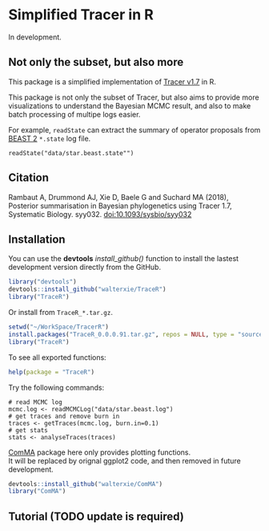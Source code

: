 # Simplified Tracer in R

In development. 

## Not only the subset, but also more

This package is a simplified implementation of [Tracer v1.7](http://beast.community/tracer) in R.  

This package is not only the subset of Tracer, 
but also aims to provide more visualizations to understand the Bayesian MCMC result, 
and also to make batch processing of multipe logs easier. 

For example, `readState` can extract the summary of operator proposals from 
[BEAST 2](http://www.beast2.org) `*.state` log file.

```
readState("data/star.beast.state"")
```

## Citation

Rambaut A, Drummond AJ, Xie D, Baele G and Suchard MA (2018),  
Posterior summarisation in Bayesian phylogenetics using Tracer 1.7, 
Systematic Biology. syy032. 
[doi:10.1093/sysbio/syy032](https://doi.org/10.1093/sysbio/syy032)

## Installation

You can use the **devtools** *install\_github()* function to install the lastest development version directly from the GitHub.

```R
library("devtools")
devtools::install_github("walterxie/TraceR")
library("TraceR")
```

Or install from `TraceR_*.tar.gz`.

```R
setwd("~/WorkSpace/TracerR")
install.packages("TraceR_0.0.0.91.tar.gz", repos = NULL, type = "source")
library("TraceR")
```

To see all exported functions:
```R
help(package = "TraceR")
```

Try the following commands:
```
# read MCMC log
mcmc.log <- readMCMCLog("data/star.beast.log")
# get traces and remove burn in
traces <- getTraces(mcmc.log, burn.in=0.1)
# get stats
stats <- analyseTraces(traces)
```

[ComMA](https://github.com/walterxie/ComMA) package here only provides plotting functions.  
It will be replaced by orignal ggplot2 code, and then removed in future development.  

```R
devtools::install_github("walterxie/ComMA")
library("ComMA")
```


## Tutorial (TODO update is required)



